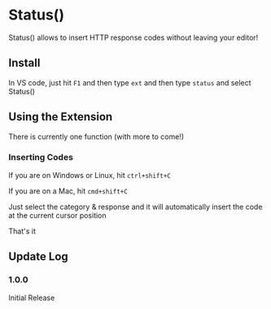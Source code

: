 # Status()

Status() allows to insert HTTP response codes without leaving your editor!

## Install

In VS code, just hit `F1` and then type `ext` and then type `status` and select Status()

## Using the Extension

There is currently one function (with more to come!)

### Inserting Codes

If you are on Windows or Linux, hit `ctrl+shift+C`

If you are on a Mac, hit `cmd+shift+C`

Just select the category & response and it will automatically insert the code at the current cursor position

That's it

## Update Log

### 1.0.0

Initial Release
